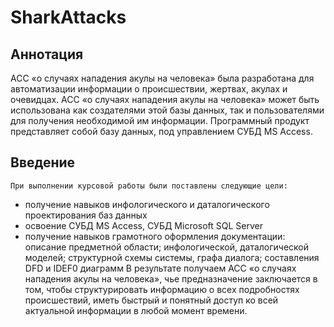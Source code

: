 # SharkAttacks
## Аннотация
АСС «о случаях нападения акулы на человека» была разработана для автоматизации информации о происшествии, жертвах, акулах и очевидцах.
АСС «о случаях нападения акулы на человека» может быть использована как создателями этой базы данных, так и пользователями для получения необходимой им информации.
Программный продукт представляет собой базу данных, под управлением СУБД MS Access.

## Введение
	При выполнении курсовой работы были поставлены следующие цели:
- получение навыков инфологического и даталогического проектирования баз данных
- освоение СУБД MS Access, СУБД Microsoft SQL Server
- получение навыков грамотного оформления документации: описание предметной области; инфологической, даталогической моделей; структурной схемы системы, графа диалога; составления DFD и IDEF0 диаграмм
  В результате получаем АСС «о случаях нападения акулы на человека», чье предназначение заключается в том, чтобы структурировать информацию о всех подробностях происшествий, иметь быстрый и понятный доступ ко всей актуальной информации в любой момент времени.
